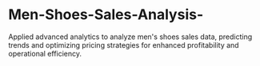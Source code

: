 # Men-Shoes-Sales-Analysis-
Applied advanced analytics to analyze men's shoes sales data, predicting trends and optimizing  pricing strategies for enhanced profitability and operational efficiency.
